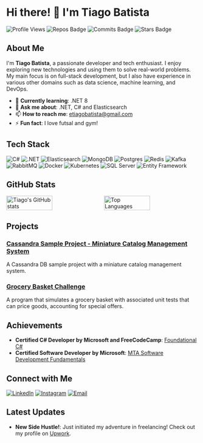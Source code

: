 # Hi there! 👋 I'm Tiago Batista

![Profile Views](https://komarev.com/ghpvc/?username=tiagobatista&color=blueviolet&style=for-the-badge)
![Repos Badge](https://img.shields.io/badge/Repositories-Number_of_Repos-blue?style=for-the-badge)
![Commits Badge](https://img.shields.io/badge/Commits-Number_of_Commits-orange?style=for-the-badge)
![Stars Badge](https://img.shields.io/badge/Stars-Number_of_Stars-yellow?style=for-the-badge)

## About Me

I'm **Tiago Batista**, a passionate developer and tech enthusiast. I enjoy exploring new technologies and using them to solve real-world problems. My main focus is on full-stack development, but I also have experience in various other domains such as data science, machine learning, and DevOps.

- 🌱 **Currently learning**: .NET 8
- 💬 **Ask me about**: .NET, C# and Elasticsearch
- 📫 **How to reach me**: [etiagobatista@gmail.com](mailto:etiagobatista@gmail.com)
- ⚡ **Fun fact**: I love futsal and gym!

## Tech Stack

![C#](https://img.shields.io/badge/-C%23-239120?style=for-the-badge&logo=c-sharp&logoColor=white)
![.NET](https://img.shields.io/badge/-.NET-512BD4?style=for-the-badge&logo=dotnet&logoColor=white)
![Elasticsearch](https://img.shields.io/badge/-Elasticsearch-005571?style=for-the-badge&logo=elasticsearch&logoColor=white)
![MongoDB](https://img.shields.io/badge/-MongoDB-47A248?style=for-the-badge&logo=mongodb&logoColor=white)
![Postgres](https://img.shields.io/badge/-Postgres-336791?style=for-the-badge&logo=postgresql&logoColor=white)
![Redis](https://img.shields.io/badge/-Redis-DC382D?style=for-the-badge&logo=redis&logoColor=white)
![Kafka](https://img.shields.io/badge/-Kafka-231F20?style=for-the-badge&logo=apache-kafka&logoColor=white)
![RabbitMQ](https://img.shields.io/badge/-RabbitMQ-FF6600?style=for-the-badge&logo=rabbitmq&logoColor=white)
![Docker](https://img.shields.io/badge/-Docker-2496ED?style=for-the-badge&logo=docker&logoColor=white)
![Kubernetes](https://img.shields.io/badge/-Kubernetes-326CE5?style=for-the-badge&logo=kubernetes&logoColor=white)
![SQL Server](https://img.shields.io/badge/-SQL%20Server-CC2927?style=for-the-badge&logo=microsoft-sql-server&logoColor=white)
![Entity Framework](https://img.shields.io/badge/-Entity%20Framework-512BD4?style=for-the-badge&logo=.net&logoColor=white)

## GitHub Stats

<div style="display: flex; justify-content: space-between;">
  <img src="https://github-readme-stats.vercel.app/api?username=tiagobatista&show_icons=true&theme=default" alt="Tiago's GitHub stats" style="width: 49%;" />
  <img src="https://github-readme-stats.vercel.app/api/top-langs/?username=tiagobatista&layout=compact&theme=default" alt="Top Languages" style="width: 49%;" />
</div>

## Projects

### [Cassandra Sample Project - Miniature Catalog Management System](https://github.com/tiagobatista/cassandra-sample-project-catalog-management-system)
A Cassandra DB sample project with a miniature catalog management system.

### [Grocery Basket Challenge](https://github.com/tiagobatista/grocery-basket-challenge)
A program that simulates a grocery basket with associated unit tests that can price goods, accounting for special offers.

## Achievements

- **Certified C# Developer by Microsoft and FreeCodeCamp**: [Foundational C#](https://www.freecodecamp.org/certification/tiagobatista/foundational-c-sharp-with-microsoft)
- **Certified Software Developer by Microsoft**: [MTA Software Development Fundamentals](https://www.credly.com/badges/d7c0a434-978e-48a1-9594-3924e90a0cfb)

## Connect with Me

[![LinkedIn](https://img.shields.io/badge/-LinkedIn-0A66C2?style=for-the-badge&logo=linkedin&logoColor=white)](https://www.linkedin.com/in/tiagobatista94)
[![Instagram](https://img.shields.io/badge/-Instagram-E4405F?style=for-the-badge&logo=instagram&logoColor=white)](https://instagram.com/tiagobatista94)
[![Email](https://img.shields.io/badge/-Email-D14836?style=for-the-badge&logo=gmail&logoColor=white)](mailto:etiagobatista@gmail.com)

## Latest Updates

- **New Side Hustle!**: Just initiated my adventure in freelancing! Check out my profile on [Upwork](https://www.upwork.com/freelancers/~01a05819be3510cc63).

